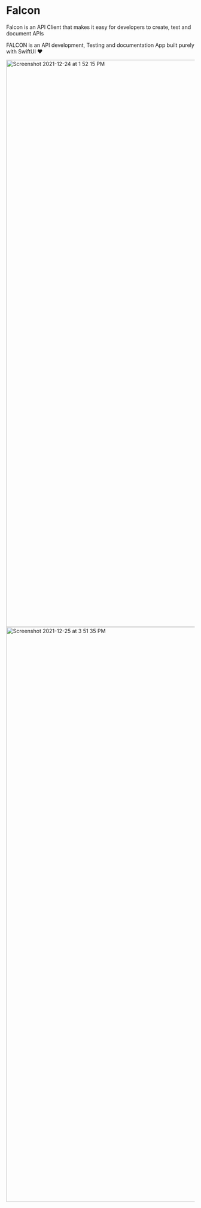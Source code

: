 # Falcon
Falcon is an API Client that makes it easy for developers to create, test and document APIs

FALCON is an API development, Testing and documentation App built purely with SwiftUI ❤️ 

<img width="1512" alt="Screenshot 2021-12-24 at 1 52 15 PM" src="https://user-images.githubusercontent.com/56252259/147334097-5baee6ba-c201-4ebd-8898-2ba3659cfe27.png">

<img width="1533" alt="Screenshot 2021-12-25 at 3 51 35 PM" src="https://user-images.githubusercontent.com/56252259/147382959-374b2448-560f-4416-97ba-d2b25d6f029f.png">
